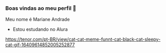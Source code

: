 ### Boas vindas ao meu perfil 🥇

Meu nome é Mariane Andrade 

- Estou estudando no Alura


https://tenor.com/pt-BR/view/cat-cat-meme-funnt-cat-black-cat-sleepy-cat-gif-16409614852005252877





